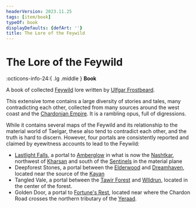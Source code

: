 ```yaml
---
headerVersion: 2023.11.25
tags: [item/book]
typeOf: book
displayDefaults: {defArt: ''}
title: The Lore of the Feywild
---
```

# The Lore of the Feywild
:octicons-info-24:{ .lg .middle } **Book**  

A book of collected [Feywild](<../../cosmology/multiverse/echo-realms/feywild/feywild.md>) lore written by [Ulfgar Frostbeard](<../../people/dwarves/ulfgar-frostbeard.md>). 

This extensive tome contains a large diversity of stories and tales, many contradicting each other, collected from many sources around the west coast and the [Chardonian Empire](<../../gazetteer/west-coast/chardonian-empire/chardonian-empire.md>). It is a rambling opus, full of digressions. 

While it contains several maps of the Feywild and its relationship to the material world of Taelgar, these also tend to contradict each other, and the truth is hard to discern. However, four portals are consistently reported and claimed by eyewitness accounts to lead to the Feywild:
- [Lastlight Falls](<../../cosmology/multiverse/echo-realms/feywild/lastlight-falls.md>), a portal to [Amberglow](<../../cosmology/multiverse/echo-realms/feywild/amberglow.md>) in what is now the [Nashtkar](<../../gazetteer/greater-dunmar/dunmari-basin/nashtkar.md>), northwest of [Kharsan](<../../gazetteer/greater-dunmar/dunmari-basin/kharsan.md>) and south of the [Sentinels](<../../gazetteer/sentinel-range/sentinel-range.md>) in the material plane
- Deepforest Stones, a portal between the [Elderwood](<../../gazetteer/chasa-nahadi-watershed/elderwood.md>) and [Dreamhaven](<../../cosmology/multiverse/echo-realms/feywild/dreamhaven.md>), located near the source of the [Kayan](<../../gazetteer/chasa-nahadi-watershed/rivers/kayan.md>)
- Tangled Vale, a portal between the [Tawir Forest](<../../gazetteer/west-coast/tawir-forest.md>) and [WIldrun](<../../cosmology/multiverse/echo-realms/feywild/wildrun.md>), located in the center of the forest. 
- Golden Door, a portal to [Fortune's Rest](<../../cosmology/multiverse/echo-realms/feywild/fortune-s-rest.md>), located near where the Chardon Road crosses the northern tributary of the [Yeraad](<../../gazetteer/west-coast/rivers/yeraad.md>). 